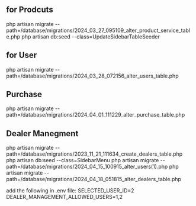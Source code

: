 ## for Prodcuts

php artisan migrate --path=/database/migrations/2024_03_27_095109_alter_product_service_table.php
php artisan db:seed --class=UpdateSidebarTableSeeder

## for User

php artisan migrate --path=/database/migrations/2024_03_28_072156_alter_users_table.php

## Purchase

php artisan migrate --path=/database/migrations/2024_04_01_111229_alter_purchase_table.php


## Dealer Manegment

php artisan migrate --path=/database/migrations/2023_11_21_111634_create_dealers_table.php
php artisan db:seed --class=SidebarMenu
php artisan migrate --path=/database/migrations/2024_04_15_100915_alter_users(1).php
php artisan migrate --path=/database/migrations/2024_04_18_051815_alter_dealers_table.php

add the following in .env file:
SELECTED_USER_ID=2
DEALER_MANAGEMENT_ALLOWED_USERS=1,2
